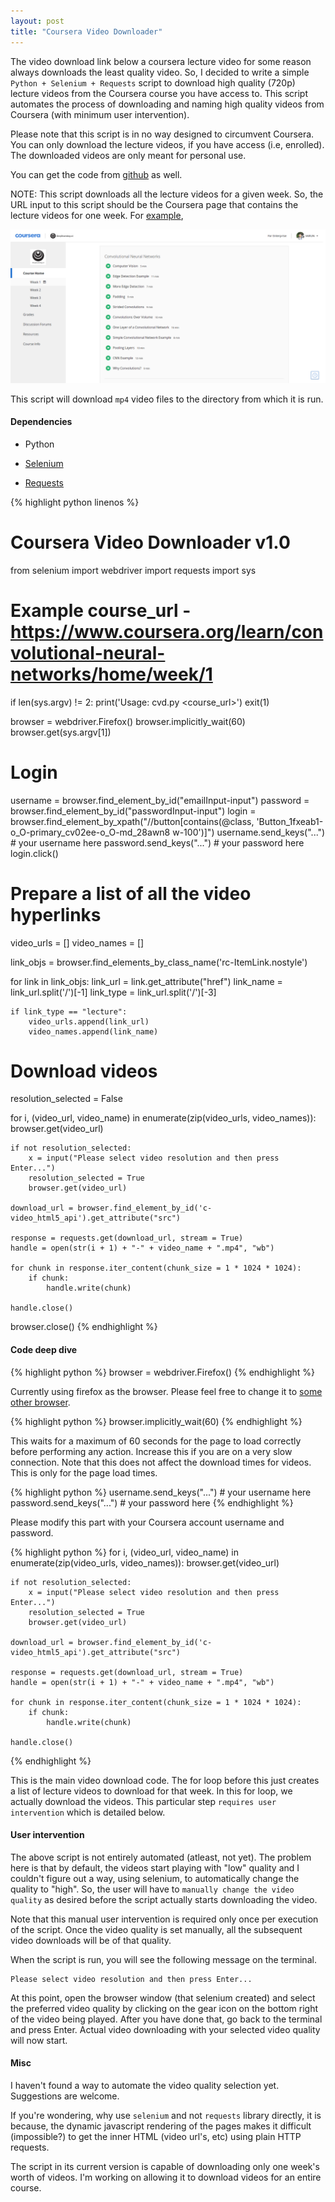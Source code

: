 ```yaml
---
layout: post
title: "Coursera Video Downloader"
---
```


The video download link below a coursera lecture video for some reason always downloads the least quality video.
So, I decided to write a simple `Python + Selenium + Requests` script to download high quality (720p) lecture videos from the Coursera course you have access to. This script automates the process of downloading and naming high quality videos from Coursera (with minimum user intervention).

Please note that this script is in no way designed to circumvent Coursera. You can only download the lecture videos, if you have access (i.e, enrolled). The downloaded videos are only meant for personal use.

You can get the code from [github](https://github.com/varunbpatil/Coursera_Video_Downloader) as well.

NOTE: This script downloads all the lecture videos for a given week. So, the URL input to this script should be the Coursera page that contains the lecture videos for one week. For [example](https://www.coursera.org/learn/convolutional-neural-networks/home/week/1),

<img src="/assets/coursera.png" />

This script will download `mp4` video files to the directory from which it is run.

#### Dependencies

- Python

- [Selenium](https://selenium-python.readthedocs.io/)

- [Requests](http://docs.python-requests.org/en/master/)


{% highlight python linenos %}
# Coursera Video Downloader v1.0

from selenium import webdriver
import requests
import sys


# Example course_url - https://www.coursera.org/learn/convolutional-neural-networks/home/week/1
if len(sys.argv) != 2:
    print('Usage: cvd.py <course_url>')
    exit(1)


browser = webdriver.Firefox()
browser.implicitly_wait(60)
browser.get(sys.argv[1])


# Login
username = browser.find_element_by_id("emailInput-input")
password = browser.find_element_by_id("passwordInput-input")
login    = browser.find_element_by_xpath("//button[contains(@class, 'Button_1fxeab1-o_O-primary_cv02ee-o_O-md_28awn8 w-100')]")
username.send_keys("...")      # your username here
password.send_keys("...")      # your password here
login.click()


# Prepare a list of all the video hyperlinks
video_urls = []
video_names = []

link_objs = browser.find_elements_by_class_name('rc-ItemLink.nostyle')

for link in link_objs:
    link_url  = link.get_attribute("href")
    link_name = link_url.split('/')[-1]
    link_type = link_url.split('/')[-3]

    if link_type == "lecture":
        video_urls.append(link_url)
        video_names.append(link_name)


# Download videos
resolution_selected = False

for i, (video_url, video_name) in enumerate(zip(video_urls, video_names)):
    browser.get(video_url)
    
    if not resolution_selected:
        x = input("Please select video resolution and then press Enter...")
        resolution_selected = True
        browser.get(video_url)

    download_url = browser.find_element_by_id('c-video_html5_api').get_attribute("src")

    response = requests.get(download_url, stream = True)
    handle = open(str(i + 1) + "-" + video_name + ".mp4", "wb")

    for chunk in response.iter_content(chunk_size = 1 * 1024 * 1024):
        if chunk:
            handle.write(chunk)

    handle.close()


browser.close()
{% endhighlight %}


#### Code deep dive

{% highlight python %}
browser = webdriver.Firefox()
{% endhighlight %}

Currently using firefox as the browser. Please feel free to change it to [some other browser](https://selenium-python.readthedocs.io/installation.html#drivers).

{% highlight python %}
browser.implicitly_wait(60)
{% endhighlight %}

This waits for a maximum of 60 seconds for the page to load correctly before performing any action. Increase this if you are on a very slow connection. Note that this does not affect the download times for videos. This is only for the page load times.

{% highlight python %}
username.send_keys("...")      # your username here
password.send_keys("...")      # your password here
{% endhighlight %}

Please modify this part with your Coursera account username and password.

{% highlight python %}
for i, (video_url, video_name) in enumerate(zip(video_urls, video_names)):
    browser.get(video_url)
    
    if not resolution_selected:
        x = input("Please select video resolution and then press Enter...")
        resolution_selected = True
        browser.get(video_url)

    download_url = browser.find_element_by_id('c-video_html5_api').get_attribute("src")

    response = requests.get(download_url, stream = True)
    handle = open(str(i + 1) + "-" + video_name + ".mp4", "wb")

    for chunk in response.iter_content(chunk_size = 1 * 1024 * 1024):
        if chunk:
            handle.write(chunk)

    handle.close()
{% endhighlight %}

This is the main video download code. The for loop before this just creates a list of lecture videos to download for that week.
In this for loop, we actually download the videos. This particular step `requires user intervention` which is detailed below.


#### User intervention

The above script is not entirely automated (atleast, not yet). The problem here is that by default, the videos start playing with "low" quality and I couldn't figure out a way, using selenium, to automatically change the quality to "high". So, the user will have to `manually change the video quality` as desired before the script actually starts downloading the video.

Note that this manual user intervention is required only once per execution of the script. Once the video quality is set manually, all the subsequent video downloads will be of that quality.

When the script is run, you will see the following message on the terminal.

    Please select video resolution and then press Enter...
    
At this point, open the browser window (that selenium created) and select the preferred video quality by clicking on the gear icon on the bottom right of the video being played. After you have done that, go back to the terminal and press Enter. Actual video downloading with your selected video quality will now start.


#### Misc

I haven't found a way to automate the video quality selection yet. Suggestions are welcome.

If you're wondering, why use `selenium` and not `requests` library directly, it is because, the dynamic javascript rendering of the pages makes it difficult (impossible?) to get the inner HTML (video url's, etc) using plain HTTP requests.

The script in its current version is capable of downloading only one week's worth of videos. I'm working on allowing it to download videos for an entire course.

